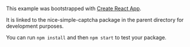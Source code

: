 This example was bootstrapped with [Create React App](https://github.com/facebook/create-react-app).

It is linked to the nice-simple-captcha package in the parent directory for development purposes.

You can run `npm install` and then `npm start` to test your package.
